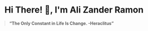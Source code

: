 <h1 align="center">Hi There! 👋, I'm Ali Zander Ramon</h1>


> **“The Only Constant in Life Is Change.
> -Heraclitus”**


<!---
Galaxiplan/Galaxiplan is a ✨ special ✨ repository because its `README.md` (this file) appears on your GitHub profile.
You can click the Preview link to take a look at your changes.
--->
